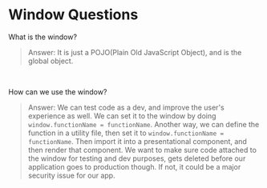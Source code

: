 # Window Questions

What is the window?
> Answer: It is just a POJO(Plain Old JavaScript Object), and is the global object.

&nbsp;

How can we use the window?
> Answer: We can test code as a dev, and improve the user's experience as well. We can set it to the window by doing `window.functionName = functionName`. Another way, we can define the function in a utility file, then set it to `window.functionName = functionName`. Then import it into a presentational component, and then render that component. We want to make sure code attached to the window for testing and dev purposes, gets deleted before our application goes to production though. If not, it could be a major security issue for our app.  